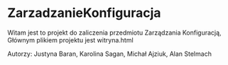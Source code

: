 # ZarzadzanieKonfiguracja
Witam jest to projekt do zaliczenia przedmiotu Zarządzania Konfiguracją,
Głównym plikiem projektu jest witryna.html

Autorzy:
Justyna Baran,
Karolina Sagan,
Michał Ajziuk,
Alan Stelmach

